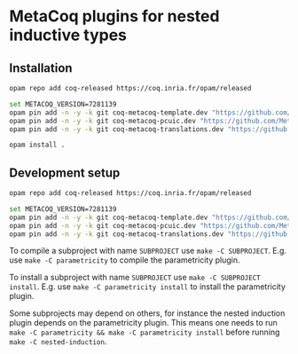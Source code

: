 # MetaCoq plugins for nested inductive types

## Installation

```sh
opam repo add coq-released https://coq.inria.fr/opam/released

set METACOQ_VERSION=7281139
opam pin add -n -y -k git coq-metacoq-template.dev "https://github.com/MetaCoq/metacoq.git#$.METACOQ_VERSION"
opam pin add -n -y -k git coq-metacoq-pcuic.dev "https://github.com/MetaCoq/metacoq.git#$env.METACOQ_VERSION"
opam pin add -n -y -k git coq-metacoq-translations.dev "https://github.com/MetaCoq/metacoq.git#$env.METACOQ_VERSION"

opam install .
```

## Development setup

```sh
opam repo add coq-released https://coq.inria.fr/opam/released

set METACOQ_VERSION=7281139
opam pin add -n -y -k git coq-metacoq-template.dev "https://github.com/MetaCoq/metacoq.git#$.METACOQ_VERSION"
opam pin add -n -y -k git coq-metacoq-pcuic.dev "https://github.com/MetaCoq/metacoq.git#$env.METACOQ_VERSION"
opam pin add -n -y -k git coq-metacoq-translations.dev "https://github.com/MetaCoq/metacoq.git#$env.METACOQ_VERSION"
```

To compile a subproject with name `SUBPROJECT` use `make -C SUBPROJECT`. E.g. use `make -C parametricity` to compile the parametricity plugin.

To install a subproject with name `SUBPROJECT` use `make -C SUBPROJECT install`. E.g. use `make -C parametricity install` to install the parametricity plugin.

Some subprojects may depend on others, for instance the nested induction plugin depends on the parametricity plugin.
This means one needs to run `make -C parametricity && make -C parametricity install` before running `make -C nested-induction`.

<!-- ## Nested Induction Principles -->


<!-- ## Subterm Relations -->


<!-- ## Pickle/Unpickle -->


